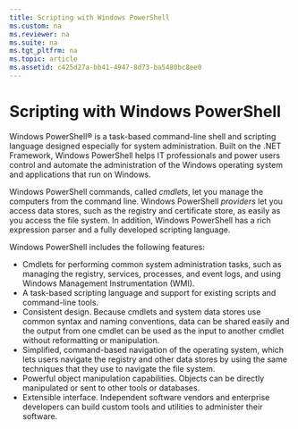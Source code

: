 ```yaml
---
title: Scripting with Windows PowerShell
ms.custom: na
ms.reviewer: na
ms.suite: na
ms.tgt_pltfrm: na
ms.topic: article
ms.assetid: c425d27a-bb41-4947-8d73-ba5480bc8ee0
---
```

# Scripting with Windows PowerShell

Windows PowerShell® is a task-based command-line shell and scripting language designed especially for system administration. Built on the .NET Framework, Windows PowerShell helps IT professionals and power users control and automate the administration of the Windows operating system and applications that run on Windows.

Windows PowerShell commands, called *cmdlets*, let you manage the computers from the command line. Windows PowerShell *providers* let you access data stores, such as the registry and certificate store, as easily as you access the file system. In addition, Windows PowerShell has a rich expression parser and a fully developed scripting language.

Windows PowerShell includes the following features:

-   Cmdlets for performing common system administration tasks, such as managing the registry, services, processes, and event logs, and using Windows Management Instrumentation (WMI).
-   A task-based scripting language and support for existing scripts and command-line tools.
-   Consistent design. Because cmdlets and system data stores use common syntax and naming conventions, data can be shared easily and the output from one cmdlet can be used as the input to another cmdlet without reformatting or manipulation.
-   Simplified, command-based navigation of the operating system, which lets users navigate the registry and other data stores by using the same techniques that they use to navigate the file system.
-   Powerful object manipulation capabilities. Objects can be directly manipulated or sent to other tools or databases.
-   Extensible interface. Independent software vendors and enterprise developers can build custom tools and utilities to administer their software.
